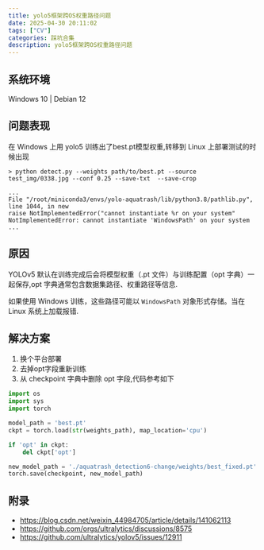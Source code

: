 ```yaml
---
title: yolo5框架跨OS权重路径问题
date: 2025-04-30 20:11:02
tags: ["CV"]
categories: 踩坑合集
description: yolo5框架跨OS权重路径问题
---
```


## 系统环境
Windows 10 | Debian 12

## 问题表现
在 Windows 上用 yolo5 训练出了best.pt模型权重,转移到 Linux 上部署测试的时候出现
```
> python detect.py --weights path/to/best.pt --source test_img/0338.jpg --conf 0.25 --save-txt  --save-crop

...
File "/root/miniconda3/envs/yolo-aquatrash/lib/python3.8/pathlib.py", line 1044, in new
raise NotImplementedError("cannot instantiate %r on your system"
NotImplementedError: cannot instantiate 'WindowsPath' on your system
...
```

## 原因
YOLOv5 默认在训练完成后会将模型权重（.pt 文件）与训练配置（opt 字典）一起保存​,opt 字典通常包含数据集路径、权重路径等信息.  

如果使用 Windows 训练，这些路径可能以 `WindowsPath` 对象形式存储。当在 Linux 系统上加载报错.

## 解决方案
1. 换个平台部署
2. 去掉opt字段重新训练
3. 从 checkpoint 字典中删除 opt 字段,代码参考如下
```python
import os
import sys
import torch

model_path = 'best.pt'
ckpt = torch.load(str(weights_path), map_location='cpu')

if 'opt' in ckpt:
    del ckpt['opt']

new_model_path = './aquatrash_detection6-change/weights/best_fixed.pt'
torch.save(checkpoint, new_model_path)
```

## 附录
- https://blog.csdn.net/weixin_44984705/article/details/141062113
- https://github.com/orgs/ultralytics/discussions/8575
- https://github.com/ultralytics/yolov5/issues/12911